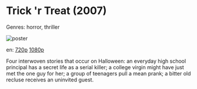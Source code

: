 # Trick 'r Treat (2007)

Genres: horror, thriller

![poster](http://image.tmdb.org/t/p/w500/w0nmol4g7n6MFfhfphV7GzHHYjB.jpg)

en:
  [720p](magnet:?xt=urn:btih:E6F75A6A9932D959F65900AABA3C12378E49AAA3&tr=udp://glotorrents.pw:6969/announce&tr=udp://tracker.opentrackr.org:1337/announce&tr=udp://torrent.gresille.org:80/announce&tr=udp://tracker.openbittorrent.com:80&tr=udp://tracker.coppersurfer.tk:6969&tr=udp://tracker.leechers-paradise.org:6969&tr=udp://p4p.arenabg.ch:1337&tr=udp://tracker.internetwarriors.net:1337)
  [1080p](magnet:?xt=urn:btih:EACE8201995F7A84D17F5B8F736B27B70833F17D&tr=udp://glotorrents.pw:6969/announce&tr=udp://tracker.opentrackr.org:1337/announce&tr=udp://torrent.gresille.org:80/announce&tr=udp://tracker.openbittorrent.com:80&tr=udp://tracker.coppersurfer.tk:6969&tr=udp://tracker.leechers-paradise.org:6969&tr=udp://p4p.arenabg.ch:1337&tr=udp://tracker.internetwarriors.net:1337)
  


Four interwoven stories that occur on Halloween: an everyday high school principal has a secret life as a serial killer; a college virgin might have just met the one guy for her; a group of teenagers pull a mean prank; a bitter old recluse receives an uninvited guest.